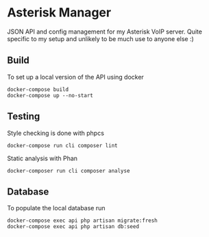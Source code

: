 # Asterisk Manager

JSON API and config management for my Asterisk VoIP server. Quite specific to
my setup and unlikely to be much use to anyone else :)

## Build

To set up a local version of the API using docker

```
docker-compose build
docker-compose up --no-start
```

## Testing

Style checking is done with phpcs

```
docker-compose run cli composer lint
```

Static analysis with Phan

```
docker-composer run cli composer analyse
```

## Database

To populate the local database run

```
docker-compose exec api php artisan migrate:fresh
docker-compose exec api php artisan db:seed
```
